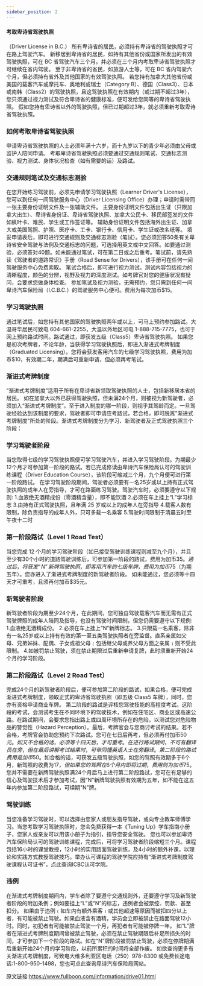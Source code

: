 ```yaml
---
sidebar_position: 2
---
```

#### 考取卑诗省驾驶执照
（Driver License in B.C.）
所有卑诗省的居民，必须持有卑诗省的驾驶执照才可在路上驾驶汽车。
新移居到卑诗省的居民，如持有其他省份或国家所发出的有效驾驶执照，可在 BC 省驾驶汽车三个月。并必须在三个月内考取卑诗省驾驶执照才可继续在省内驾驶。
至于非卑诗省的省民，如旅游人士等，可在 BC 省内驾驶六个月，但必须持有省外及其他国家的有效驾驶执照。
若您持有加拿大其他省份或美国的载客汽车或摩托车、奥地利或瑞士（Category B）、德国（Class3）、日本或南韩（Class2）的驾驶执照，且这驾驶执照在有效期内（或过期不超过3年），您只须通过视力测试及符合卑诗省的健康标准，便可发给您同等的卑诗省驾驶执照。
假如您持有卑诗省以外的驾驶执照，但已过期超过3年，就必须重新考取卑诗省驾驶执照。  

### 如何考取卑诗省驾驶执照
申请卑诗省驾驶执照的人士必须年满十六岁，而十九岁以下的青少年必须由父母或监护人陪同申请。
考取卑诗省驾驶执照必须要通过交通规则笔试、交通标志测验、视力测试、身体状况检查（如有需要的话）及路试。  

### 交通规则笔试及交通标志测验
在您开始练习驾驶前，必须先申请学习驾驶执照（Learner Driver's License），您可以到任何一间驾驶服务中心（Driver Licensing Office）办理；申请时需带同一张主要身份证明文件及一张辅助文件。
主要身份证明文件包括出生证（只限加拿大出生）、卑诗省身份证、卑诗省驾驶执照、加拿大公民卡、移民部签发的文件如枫叶卡、难民、学生或工作签证等。
辅助身份证明文件包括海外出生证、加拿大或美国驾照、护照、医疗卡、工卡、银行卡、信用卡、学生证或改名纸等。
填妥申请表后，即可进行交通规则及交通标志测验（笔试）。您必须回答50条有关卑诗省安全驾驶与法例及交通标志的问题，可选择用英文或中文回答。如要通过测验，必须答对40题。如未能通过笔试，可在第二日或之后重考。笔试前，请先熟读《驾驶者的道路常识》手册（Road Sense for Drivers），该手册可在任何一间驾驶服务中心免费索取。
笔试合格后，即可进行视力测试。测试内容包括视力的清晰程度，颜色的分辨，视野及视力的深度测试。如考牌官对您的健康状况有疑问，会要求您做身体检查。
参加笔试及视力测验，无需预约，您只需到任何一间卑诗汽车保险局（I.C.B.C.）的驾驶服务中心便可。费用为每次加币$15。  

### 学习驾驶执照
通过笔试后，如您持有其他国家的驾驶执照两年或以上，可马上预约参加路试。大温哥华居民可致电 604-661-2255，大温以外地区可电 1-888-715-7775，也可于网上预约路试时间。路试通过，即获发五级（Class5）卑诗省驾驶执照。
如果您是初次考牌者，不论年龄，当获得学习驾驶执照后，即进入渐进式考牌制度（Graduated Licensing）。您将会获发客用汽车的七级学习驾驶执照，费用为加币$10，有效期二年，期满后可重新申请，但必须再考笔试。  

### 渐进式考牌制度
“渐进式考牌制度”适用于所有在卑诗省新领取驾驶执照的人士，包括新移居本省的居民。
如在加拿大以外已获得驾驶执照，但未满24个月，则被视为新驾驶者，必须加入“渐进式考牌制度”。至于进入制度的哪一阶段，则视乎其驾龄而定。一旦驾驶经验达到该制度的要求，驾驶者即可申请应考路试，若合格，即可脱离"渐进式考牌制度"所处的阶段。渐进式考牌制度分为学习、新驾驶者及正式驾驶执照三个阶段：  

### 学习驾驶者阶段
当您取得七级的学习驾驶执照便可学习驾驶汽车，并进入学习驾驶阶段。为期最少12个月才可参加第一阶段的路试。若已完成修读由卑诗汽车保险局认可的驾驶训练课程（Driver Education Course），该阶段可缩减三个月，九个月便可进行第一阶段路试。
在学习驾驶阶段期间，驾驶者必须要有一名25岁或以上持有正式驾驶执照的成年人在旁指导，才可在路面练习驾驶。驾驶汽车时，必须要遵守以下规则:
1.血液绝无酒精成份（零酒精含量），即不能饮酒
2.必须在车上挂上“L”学习标志
3.由持有正式驾驶执照，且年满 25 岁或以上的成年人在旁指导
4.载客人数有限制，除负责指导的成年人外，只可多载一名乘客
5.驾驶时间限制于清晨五时至午夜十二时  

### 第一阶段路试（Level 1 Road Test）
当您完成 12 个月的学习驾驶阶段（如已接受驾驶训练课程则减至九个月），并且至少有30个小时的道路驾驶训练后，可参加第一阶段的路试，费用为加币$35。通过后，将获发“N”新牌驾驶执照，即客用汽车的七级车牌，费用为加币$75（为期五年）。您亦进入了渐进式考牌制度的新驾驶者阶段。
如未能通过，您必须等十四天才可重考，且须再付加币$35元。  

### 新驾驶者阶段
新驾驶者阶段为期至少24个月，在此期间，您可独自驾驶载客汽车而无需有正式驾驶牌照的成年人陪同及指导，也没有驾驶时间限制，但您仍需要遵守以下规例:
1.血液绝无酒精成份。
2.必须在车上挂上“N”新牌标志。
3.只限载一名乘客，除非有一名25岁或以上持有有效的第一至五类驾驶执照者在旁监督。直系亲属如父母、兄弟姊妹、配偶、子女或祖父母﹙包括继父母或养父母方面之亲属﹚则不受此限制。
4.如被罚禁止驾驶，须在禁止期限过后重新申请复牌，此时须重新开始24个月的学习阶段。  

### 第二阶段路试（Level 2 Road Test）
完成24个月的新驾驶者阶段后，便可参加第二阶段的路试，如果合格，便可完成渐进式考牌制度，领取正式的卑诗省驾驶执照（即五级 Class5 车牌），同时，您亦有资格申请商业车牌。
第二阶段的路试是评核您驾驶技能的高程度考试。这阶段的考试，会测试考生在不同环境下的驾驶技术，例如在住宅区、商业区或高速公路。在路试期间，会要求您指出路上或四周环境所存在的危险，以测试您对危险物品的警觉性（Hazard Perception）。最后，考牌官会与您商讨考试的结果。若不合格，考牌官会协助您预约下次路试。您可在七日后再考，但必须再付加币$50元。如又不合格的话，必须等十四天后，才可重考。在进行路试期间，不可有翻译员在旁，但在最后讲解考试结果时，可带同懂英语人士在旁翻译。
第二阶段的路试费用是加币$50。如合格的话，可获发五级驾驶执照，如您的驾照有效期多于6个月，新驾照的收费为$17，但如果您的驾照在6个月内即将过期，费用则为加币$75。
您并不需要在新牌驾驶执照满24个月后马上进行第二阶段路试，您可在有足够的信心及驾驶技术后才参加考试，因“N”新牌驾驶执照有效期为五年，如不能在这五年内参加第二阶段路试，可续期"N"牌。  

### 驾驶训练
当您准备学习驾驶时，可以选择由您家人或朋友指导驾驶，或向专业教车师傅学习。当您考取学习驾驶执照时，您会免费获得一本《Tuning Up》学车指南小册子，您家人或亲友可以用该小册子为指引，指导您安全驾驶。
您也可以参加卑诗汽车保险局认可的驾驶训练课程，完成后，可将学习驾驶者阶段缩短三个月。课程包括16小时的课堂教授，12小时的实用路面驾驶训练，及4小时的额外补课，以理论和实践方式教授驾驶技巧。举办认可课程的驾驶学院应持有“渐进式考牌制度驾驶课程认可证书”，点此查询ICBC认可学院。  

### 违例
在渐进式考牌制度期间内，学车者除了要遵守交通规则外，还要遵守学习及新驾驶者阶段的附加条例；例如要挂上“L”或“N”的标志，违例者会被票控、罚款、甚至扣分。
如果由于违例﹙如车内有额外乘客﹚或其他超速等原因而被扣四分以上者，有可能被禁止驾驶。如果血液含有酒精，学员会立即被禁止在路面驾驶12小时。同时，初犯者有可能被禁止驾驶一个月，再犯者有可能被停牌一年。
如“L”牌者在渐进式考牌制度期间曾被禁止驾驶，必须在禁止驾驶期限后补足所损失的时间，才可参加下一个阶段的路试。如在“N”牌阶段被罚禁止驾驶，必须在停牌期满后重新开始24个月的学习阶段，以前所累积的时间将全部作废。
如欲查询更多有关渐进式考牌制度，可致电大维多利亚区电话（250）978-8300 或免费长途电话:1-800-950-1498，您也可点此查询卑诗汽车保险局网站。  

  原文链接:https://www.fullboon.com/information/drive01.html  

    
